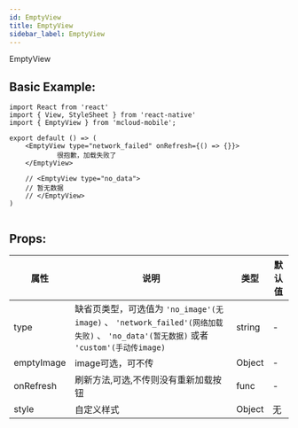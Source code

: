 ```yaml
---
id: EmptyView
title: EmptyView
sidebar_label: EmptyView
---
```


EmptyView

## Basic Example:

```SnackPlayer name=empty-simple
import React from 'react'
import { View, StyleSheet } from 'react-native'
import { EmptyView } from 'mcloud-mobile';

export default () => (
    <EmptyView type="network_failed" onRefresh={() => {}}>
            很抱歉，加载失败了
    </EmptyView>

    // <EmptyView type="no_data">
    // 暂无数据
    // </EmptyView>
)


```
## Props:

属性 | 说明 | 类型 | 默认值
----|-----|------|------
| type    | 缺省页类型，可选值为 `'no_image'(无image)` 、 `'network_failed'(网络加载失败)` 、 `'no_data'(暂无数据)` 或者 `'custom'(手动传image)`|   string   |   -  |
| emptyImage    | image可选，可不传 |   Object   |   -  |
| onRefresh    | 刷新方法,可选,不传则没有重新加载按钮 |   func   |   -  |
| style    | 自定义样式 |   Object  | 无 |
